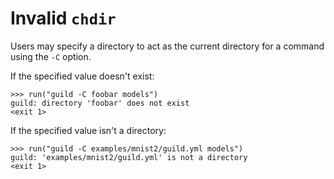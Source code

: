 # Invalid `chdir`

Users may specify a directory to act as the current directory for a
command using the `-C` option.

If the specified value doesn't exist:

    >>> run("guild -C foobar models")
    guild: directory 'foobar' does not exist
    <exit 1>

If the specified value isn't a directory:

    >>> run("guild -C examples/mnist2/guild.yml models")
    guild: 'examples/mnist2/guild.yml' is not a directory
    <exit 1>

